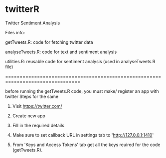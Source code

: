# twitterR
Twitter Sentiment Analysis

Files info:

getTweets.R: code for fetching twitter data

analyseTweets.R: code for text and sentiment analysis

utilities.R: reusable code for sentiment analysis (used in analyseTweets.R file)

================================================================================


before running the getTweets.R code, you must make/ register an app with twitter
Steps for the same

1) Visit https://twitter.com/

2) Create new app

3) Fill in the required details

4) Make sure to set callback URL in settings tab to 'http://127.0.0.1:1410'

5) From 'Keys and Access Tokens' tab get all the keys reuired for the code (getTweets.R).
